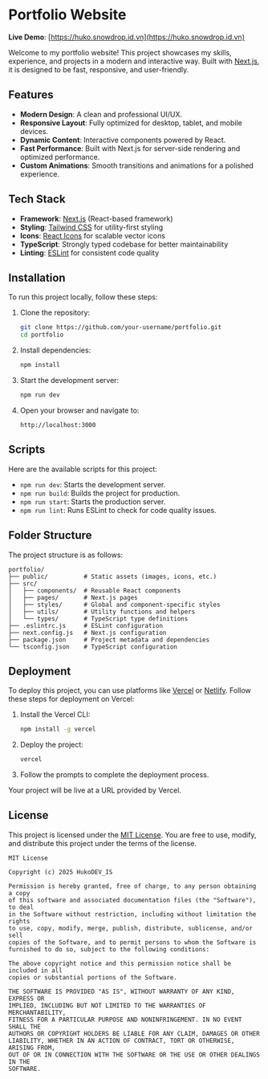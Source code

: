 # Portfolio Website

**Live Demo**: [https://huko.snowdrop.id.vn](https://huko.snowdrop.id.vn)

Welcome to my portfolio website! This project showcases my skills, experience, and projects in a modern and interactive way. Built with [Next.js](https://nextjs.org), it is designed to be fast, responsive, and user-friendly.

## Features

- **Modern Design**: A clean and professional UI/UX.
- **Responsive Layout**: Fully optimized for desktop, tablet, and mobile devices.
- **Dynamic Content**: Interactive components powered by React.
- **Fast Performance**: Built with Next.js for server-side rendering and optimized performance.
- **Custom Animations**: Smooth transitions and animations for a polished experience.

## Tech Stack

- **Framework**: [Next.js](https://nextjs.org) (React-based framework)
- **Styling**: [Tailwind CSS](https://tailwindcss.com) for utility-first styling
- **Icons**: [React Icons](https://react-icons.github.io/react-icons) for scalable vector icons
- **TypeScript**: Strongly typed codebase for better maintainability
- **Linting**: [ESLint](https://eslint.org) for consistent code quality

## Installation

To run this project locally, follow these steps:

1. Clone the repository:

   ```bash
   git clone https://github.com/your-username/portfolio.git
   cd portfolio

   ```

2. Install dependencies:

   ```bash
   npm install
   ```

3. Start the development server:

   ```bash
   npm run dev
   ```

4. Open your browser and navigate to:
   ```
   http://localhost:3000
   ```

## Scripts

Here are the available scripts for this project:

- `npm run dev`: Starts the development server.
- `npm run build`: Builds the project for production.
- `npm run start`: Starts the production server.
- `npm run lint`: Runs ESLint to check for code quality issues.

## Folder Structure

The project structure is as follows:

```
portfolio/
├── public/          # Static assets (images, icons, etc.)
├── src/
│   ├── components/  # Reusable React components
│   ├── pages/       # Next.js pages
│   ├── styles/      # Global and component-specific styles
│   ├── utils/       # Utility functions and helpers
│   └── types/       # TypeScript type definitions
├── .eslintrc.js     # ESLint configuration
├── next.config.js   # Next.js configuration
├── package.json     # Project metadata and dependencies
└── tsconfig.json    # TypeScript configuration
```

## Deployment

To deploy this project, you can use platforms like [Vercel](https://vercel.com) or [Netlify](https://www.netlify.com). Follow these steps for deployment on Vercel:

1. Install the Vercel CLI:

   ```bash
   npm install -g vercel
   ```

2. Deploy the project:

   ```bash
   vercel
   ```

3. Follow the prompts to complete the deployment process.

Your project will be live at a URL provided by Vercel.

## License

This project is licensed under the [MIT License](https://opensource.org/licenses/MIT). You are free to use, modify, and distribute this project under the terms of the license.

```
MIT License

Copyright (c) 2025 HukoDEV_IS

Permission is hereby granted, free of charge, to any person obtaining a copy
of this software and associated documentation files (the "Software"), to deal
in the Software without restriction, including without limitation the rights
to use, copy, modify, merge, publish, distribute, sublicense, and/or sell
copies of the Software, and to permit persons to whom the Software is
furnished to do so, subject to the following conditions:

The above copyright notice and this permission notice shall be included in all
copies or substantial portions of the Software.

THE SOFTWARE IS PROVIDED "AS IS", WITHOUT WARRANTY OF ANY KIND, EXPRESS OR
IMPLIED, INCLUDING BUT NOT LIMITED TO THE WARRANTIES OF MERCHANTABILITY,
FITNESS FOR A PARTICULAR PURPOSE AND NONINFRINGEMENT. IN NO EVENT SHALL THE
AUTHORS OR COPYRIGHT HOLDERS BE LIABLE FOR ANY CLAIM, DAMAGES OR OTHER
LIABILITY, WHETHER IN AN ACTION OF CONTRACT, TORT OR OTHERWISE, ARISING FROM,
OUT OF OR IN CONNECTION WITH THE SOFTWARE OR THE USE OR OTHER DEALINGS IN THE
SOFTWARE.
```
